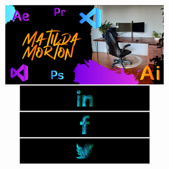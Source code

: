 <div id="header" align="center">
  <img src="https://github.com/matildamort/matildamort/blob/main/Banner-1.png"/>
</div>

<div id="badges" align="center">
  <a href="https://www.linkedin.com/in/matildamorton/">
    <img src="https://github.com/matildamort/matildamort/blob/main/LI1.png" target="_blank" alt="LinkedIn Badge"/>
  </a>
  <a href="https://www.facebook.com/matilda.morton">
    <img src="https://github.com/matildamort/matildamort/blob/main/FB1.png" target="_blank" alt="Facebook icon"/>
  </a>
  <a href="https://twitter.com/Matilda74190430">
    <img src="https://github.com/matildamort/matildamort/blob/main/TW1.png" target="_blank" alt="Twitter Badge"/>
  </a>
</div>


<!--
**matildamort/matildamort** is a ✨ _special_ ✨ repository because its `README.md` (this file) appears on your GitHub profile.

Here are some ideas to get you started:

- 🔭 I’m currently working on ...
- 🌱 I’m currently learning ...
- 👯 I’m looking to collaborate on ...
- 🤔 I’m looking for help with ...
- 💬 Ask me about ...
- 📫 How to reach me: ...
- 😄 Pronouns: ...
- ⚡ Fun fact: ...
-->

